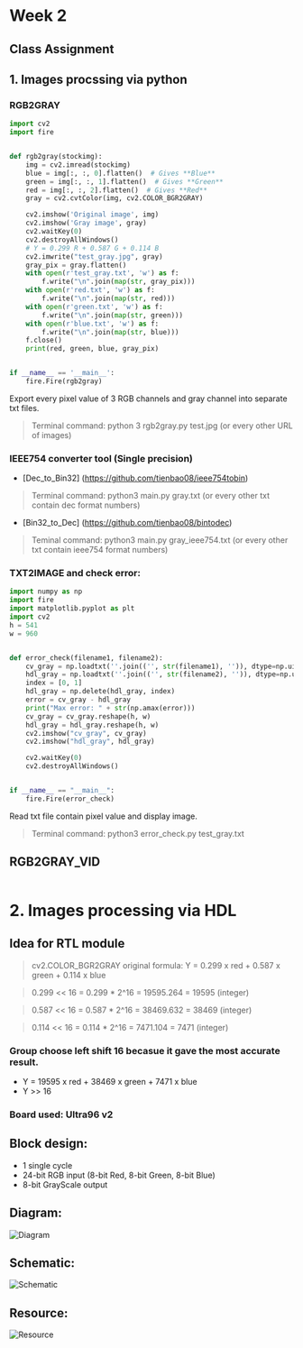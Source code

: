 
# Week 2
## Class Assignment

## 1. Images procssing via python
### RGB2GRAY
```py
import cv2
import fire


def rgb2gray(stockimg):
    img = cv2.imread(stockimg)
    blue = img[:, :, 0].flatten()  # Gives **Blue**
    green = img[:, :, 1].flatten()  # Gives **Green**
    red = img[:, :, 2].flatten()  # Gives **Red**
    gray = cv2.cvtColor(img, cv2.COLOR_BGR2GRAY)

    cv2.imshow('Original image', img)
    cv2.imshow('Gray image', gray)
    cv2.waitKey(0)
    cv2.destroyAllWindows()
    # Y = 0.299 R + 0.587 G + 0.114 B
    cv2.imwrite("test_gray.jpg", gray)
    gray_pix = gray.flatten()
    with open(r'test_gray.txt', 'w') as f:
        f.write("\n".join(map(str, gray_pix)))
    with open(r'red.txt', 'w') as f:
        f.write("\n".join(map(str, red)))
    with open(r'green.txt', 'w') as f:
        f.write("\n".join(map(str, green)))
    with open(r'blue.txt', 'w') as f:
        f.write("\n".join(map(str, blue)))
    f.close()
    print(red, green, blue, gray_pix)


if __name__ == '__main__':
    fire.Fire(rgb2gray)

```
Export every pixel value of 3 RGB channels and gray channel into separate txt files.
>Terminal command: python 3 rgb2gray.py test.jpg (or every other URL of images)
### IEEE754 converter tool (Single precision)
* [Dec_to_Bin32] (https://github.com/tienbao08/ieee754tobin)
>Terminal command: python3 main.py gray.txt (or every other txt contain dec format numbers)

* [Bin32_to_Dec] (https://github.com/tienbao08/bintodec)
>Teminal command: python3 main.py gray_ieee754.txt (or every other txt contain ieee754 format numbers)

### TXT2IMAGE and check error:
```py
import numpy as np
import fire
import matplotlib.pyplot as plt
import cv2
h = 541
w = 960


def error_check(filename1, filename2):
    cv_gray = np.loadtxt(''.join(('', str(filename1), '')), dtype=np.uint8)
    hdl_gray = np.loadtxt(''.join(('', str(filename2), '')), dtype=np.uint8)
    index = [0, 1]
    hdl_gray = np.delete(hdl_gray, index)
    error = cv_gray - hdl_gray
    print("Max error: " + str(np.amax(error)))
    cv_gray = cv_gray.reshape(h, w)
    hdl_gray = hdl_gray.reshape(h, w)
    cv2.imshow("cv_gray", cv_gray)
    cv2.imshow("hdl_gray", hdl_gray)

    cv2.waitKey(0)
    cv2.destroyAllWindows()


if __name__ == "__main__":
    fire.Fire(error_check)

```
Read txt file contain pixel value and display image.
>Terminal command: python3 error_check.py test_gray.txt

## RGB2GRAY_VID
```py

```
# 2. Images processing via HDL
## Idea for RTL module
> cv2.COLOR_BGR2GRAY original formula: Y = 0.299 x red + 0.587 x green + 0.114 x blue


> 0.299 << 16 = 0.299 * 2^16 = 19595.264 = 19595 (integer)


> 0.587 << 16 = 0.587 * 2^16 = 38469.632 = 38469 (integer)


> 0.114 << 16 = 0.114 * 2^16 = 7471.104 = 7471 (integer)


### Group choose left shift 16 becasue it gave the most accurate result.
 - Y = 19595 x red + 38469 x green + 7471 x blue
 - Y >> 16
### Board used: Ultra96 v2
## Block design: 
 - 1 single cycle
 - 24-bit RGB input (8-bit Red, 8-bit Green, 8-bit Blue)
 - 8-bit GrayScale output
## Diagram:
![Diagram](https://user-images.githubusercontent.com/76895207/112758451-a95d2200-9018-11eb-942e-c7e3de2379d7.png)
## Schematic:
![Schematic](https://user-images.githubusercontent.com/76895207/112743851-1c3cad80-8fc5-11eb-90f9-ad5850893e08.png)
## Resource:
![Resource](https://user-images.githubusercontent.com/76895207/112743867-2b236000-8fc5-11eb-8a4c-d6eb8f67ca32.png)







